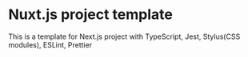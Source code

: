 # Nuxt.js project template
This is a template for Next.js project with TypeScript, Jest, Stylus(CSS modules), ESLint, Prettier
